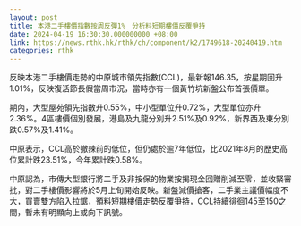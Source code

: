 ```yaml
---
layout: post
title: 本港二手樓價指數按周反彈1%　分析料短期樓價反覆爭持
date: 2024-04-19 16:30:30.000000000 +08:00
link: https://news.rthk.hk/rthk/ch/component/k2/1749618-20240419.htm
categories: rthk
---
```


反映本港二手樓價走勢的中原城市領先指數(CCL)，最新報146.35，按星期回升1.01%，反映復活節長假當周市況，當時亦有一個黃竹坑新盤公布首張價單。

期內，大型屋苑領先指數升0.55%，中小型單位升0.72%，大型單位亦升2.36%。4區樓價個別發展，港島及九龍分別升2.51%及0.92%，新界西及東分別跌0.57%及1.41%。

中原表示，CCL高於撤辣前的低位，但仍處於逾7年低位，比2021年8月的歷史高位累計跌23.51%，今年累計跌0.58%。

中原認為，市傳大型銀行將二手及非按保的物業按揭現金回贈削減至零，並收緊審批，對二手樓價影響將於5月上旬開始反映。新盤減價搶客，二手業主議價幅度不大，買賣雙方陷入拉鋸，預料短期樓價走勢反覆爭持，CCL持續徘徊145至150之間，暫未有明顯向上或向下訊號。
